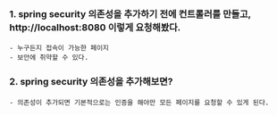### 1. spring security 의존성을 추가하기 전에 컨트롤러를 만들고, http://localhost:8080 이렇게 요청해봤다.
    - 누구든지 접속이 가능한 페이지
    - 보안에 취약할 수 있다.

### 2. spring security 의존성을 추가해보면?
    - 의존성이 추가되면 기본적으로는 인증을 해야만 모든 페이지를 요청할 수 있게 된다.